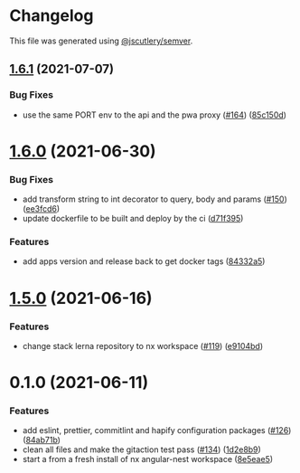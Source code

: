 # Changelog

This file was generated using [@jscutlery/semver](https://github.com/jscutlery/semver).

## [1.6.1](https://github.com/tractr/stack/compare/pwa-1.6.0...pwa-1.6.1) (2021-07-07)


### Bug Fixes

* use the same PORT env to the api and the pwa proxy ([#164](https://github.com/tractr/stack/issues/164)) ([85c150d](https://github.com/tractr/stack/commit/85c150db70e6c5138582902a8e85d263257204f9))



# [1.6.0](https://github.com/tractr/stack/compare/pwa-1.5.0...pwa-1.6.0) (2021-06-30)


### Bug Fixes

* add transform string to int decorator to query, body and params ([#150](https://github.com/tractr/stack/issues/150)) ([ee3fcd6](https://github.com/tractr/stack/commit/ee3fcd68aff87db2c09e77dc7e930f36dcab0a8b))
* update dockerfile to be built and deploy by the ci ([d71f395](https://github.com/tractr/stack/commit/d71f395ae0fc21506f34ea8313ee1fecf63dd4fc))


### Features

* add apps version and release back to get docker tags ([84332a5](https://github.com/tractr/stack/commit/84332a5fa01a2352d30a7d3674f1916314483c3c))



# [1.5.0](https://github.com/tractr/stack/compare/pwa-1.4.2...pwa-1.5.0) (2021-06-16)

### Features

- change stack lerna repository to nx workspace
  ([#119](https://github.com/tractr/stack/issues/119))
  ([e9104bd](https://github.com/tractr/stack/commit/e9104bde081619c0f3752bb9d129e19d1d6bda5d))

# 0.1.0 (2021-06-11)

### Features

- add eslint, prettier, commitlint and hapify configuration packages
  ([#126](https://github.com/tractr/stack/issues/126))
  ([84ab71b](https://github.com/tractr/stack/commit/84ab71b5501b91f77f52949f96d2314020a34524))
- clean all files and make the gitaction test pass
  ([#134](https://github.com/tractr/stack/issues/134))
  ([1d2e8b9](https://github.com/tractr/stack/commit/1d2e8b936933eac7201c9dbe05cd2f5b4bd1638e))
- start a from a fresh install of nx angular-nest workspace
  ([8e5eae5](https://github.com/tractr/stack/commit/8e5eae534c2de9e0adf104f4829fa28ea3478d0e))
